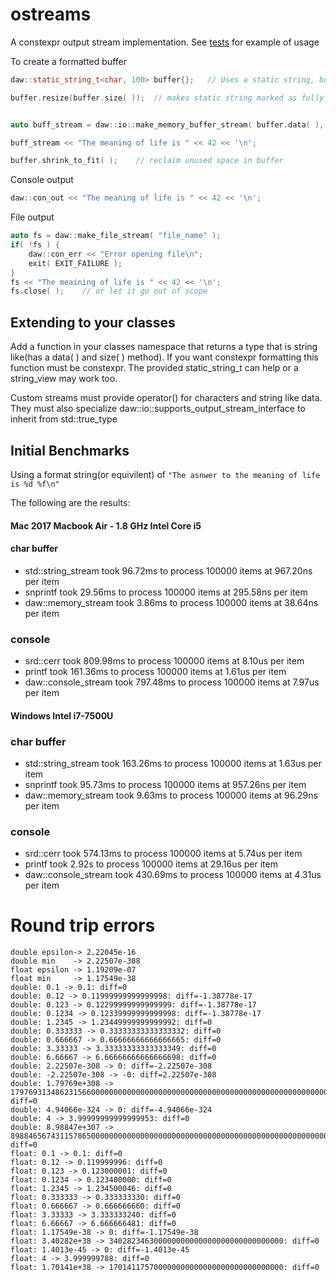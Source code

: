 # ostreams
A constexpr output stream implementation.  See [tests](https://github.com/beached/ostreams/tree/master/tests) for example of usage

To create a formatted buffer

```cpp
daw::static_string_t<char, 100> buffer{};   // Uses a static string, but any contiguous memory area is fine

buffer.resize(buffer.size( ));  // makes static string marked as fully used


auto buff_stream = daw::io::make_memory_buffer_stream( buffer.data( ), buffer.size( ) );    // create stream

buff_stream << "The meaning of life is " << 42 << '\n';

buffer.shrink_to_fit( );    // reclaim unused space in buffer
```
Console output
```cpp
daw::con_out << "The meaning of life is " << 42 << '\n';
```

File output
```cpp
auto fs = daw::make_file_stream( "file_name" );
if( !fs ) {
    daw::con_err << "Error opening file\n";
    exit( EXIT_FAILURE );
}
fs << "The meaining of life is " << 42 << '\n';
fs.close( );    // or let it go out of scope
```
## Extending to your classes
Add a function in your classes namespace that returns a type that is string like(has a data( ) and size( ) method).  If you want constexpr formatting this function must be constexpr.  The provided static_string_t can help or a string_view may work too.

Custom streams must provide operator() for characters and string like data.  They must also specialize daw::io::supports_output_stream_interface<T> to inherit from std::true_type


## Initial Benchmarks
Using a format string(or equivilent) of `"The asnwer to the meaning of life is %d %f\n"`

The following are the results:

#### Mac 2017 Macbook Air - 1.8 GHz Intel Core i5 
#### char buffer
* std::string_stream took 96.72ms to process 100000 items at 967.20ns per item
* snprintf took 29.56ms to process 100000 items at 295.58ns per item
* daw::memory_stream took 3.86ms to process 100000 items at 38.64ns per item

### console
* srd::cerr took 809.98ms to process 100000 items at 8.10us per item
* printf took 161.36ms to process 100000 items at 1.61us per item
* daw::console_stream took 797.48ms to process 100000 items at 7.97us per item


#### Windows Intel i7-7500U	
### char buffer
* std::string_stream took 163.26ms to process 100000 items at 1.63us per item
* snprintf took 95.73ms to process 100000 items at 957.26ns per item
* daw::memory_stream took 9.63ms to process 100000 items at 96.29ns per item

### console
* srd::cerr took 574.13ms to process 100000 items at 5.74us per item
* printf took 2.92s to process 100000 items at 29.16us per item
* daw::console_stream took 430.69ms to process 100000 items at 4.31us per item

# Round trip errors
```
double epsilon-> 2.22045e-16
double min    -> 2.22507e-308
float epsilon -> 1.19209e-07
float min     -> 1.17549e-38
double: 0.1 -> 0.1: diff=0
double: 0.12 -> 0.11999999999999998: diff=-1.38778e-17
double: 0.123 -> 0.12299999999999999: diff=-1.38778e-17
double: 0.1234 -> 0.12339999999999998: diff=-1.38778e-17
double: 1.2345 -> 1.23449999999999992: diff=0
double: 0.333333 -> 0.33333333333333332: diff=0
double: 0.666667 -> 0.66666666666666665: diff=0
double: 3.33333 -> 3.33333333333333349: diff=0
double: 6.66667 -> 6.66666666666666698: diff=0
double: 2.22507e-308 -> 0: diff=-2.22507e-308
double: -2.22507e-308 -> -0: diff=2.22507e-308
double: 1.79769e+308 -> 179769313486231566000000000000000000000000000000000000000000000000000000000000000000000000000000000000000000000000000000000000000000000000000000000000000000000000000000000000000000000000000000000000000000000000000000000000000000000000000000000000000000000000000000000000000000000000000000000000000000000000000: diff=0
double: 4.94066e-324 -> 0: diff=-4.94066e-324
double: 4 -> 3.99999999999999953: diff=0
double: 8.98847e+307 -> 89884656743115786500000000000000000000000000000000000000000000000000000000000000000000000000000000000000000000000000000000000000000000000000000000000000000000000000000000000000000000000000000000000000000000000000000000000000000000000000000000000000000000000000000000000000000000000000000000000000000000000000: diff=0
float: 0.1 -> 0.1: diff=0
float: 0.12 -> 0.119999996: diff=0
float: 0.123 -> 0.123000001: diff=0
float: 0.1234 -> 0.123400000: diff=0
float: 1.2345 -> 1.234500046: diff=0
float: 0.333333 -> 0.333333330: diff=0
float: 0.666667 -> 0.666666660: diff=0
float: 3.33333 -> 3.333333240: diff=0
float: 6.66667 -> 6.666666481: diff=0
float: 1.17549e-38 -> 0: diff=-1.17549e-38
float: 3.40282e+38 -> 340282346300000000000000000000000000000: diff=0
float: 1.4013e-45 -> 0: diff=-1.4013e-45
float: 4 -> 3.999999788: diff=0
float: 1.70141e+38 -> 170141175700000000000000000000000000000: diff=0
```
